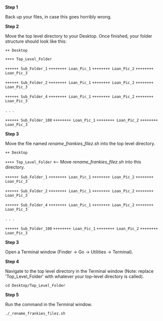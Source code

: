 **Step 1**

Back up your files, in case this goes horribly wrong.

**Step 2**

Move the top level directory to your Desktop. Once finished, your folder structure should look like this:

`++ Desktop`

`++++ Top_Level_Folder`

`++++++ Sub_Folder_1`
`++++++++ Loan_Pic_1`
`++++++++ Loan_Pic_2`
`++++++++ Loan_Pic_3`

`++++++ Sub_Folder_2`
`++++++++ Loan_Pic_1`
`++++++++ Loan_Pic_2`
`++++++++ Loan_Pic_3`

`++++++ Sub_Folder_4`
`++++++++ Loan_Pic_1`
`++++++++ Loan_Pic_2`
`++++++++ Loan_Pic_3`

`.`
`.`
`.`

`++++++ Sub_Folder_100`
`++++++++ Loan_Pic_1`
`++++++++ Loan_Pic_2`
`++++++++ Loan_Pic_3`


**Step 3**

Move the file named _rename_frankies_filez.sh_ into the top level directory.

`++ Desktop`

`++++ Top_Level_Folder`   <-- Move _rename_frankies_filez.sh_ into this directory.

`++++++ Sub_Folder_1`
`++++++++ Loan_Pic_1`
`++++++++ Loan_Pic_2`
`++++++++ Loan_Pic_3`

`++++++ Sub_Folder_2`
`++++++++ Loan_Pic_1`
`++++++++ Loan_Pic_2`
`++++++++ Loan_Pic_3`

`++++++ Sub_Folder_4`
`++++++++ Loan_Pic_1`
`++++++++ Loan_Pic_2`
`++++++++ Loan_Pic_3`

`.`
`.`
`.`

`++++++ Sub_Folder_100`
`++++++++ Loan_Pic_1`
`++++++++ Loan_Pic_2`
`++++++++ Loan_Pic_3`




**Step 3**

Open a Terminal window (Finder -> Go -> Utilities -> Terminal).



**Step 4**


Navigate to the top level directory in the Terminal window (Note: replace 'Top_Level_Folder' with whatever your top-level directory is called).

`cd Desktop/Top_Level_Folder`


**Step 5**

Run the command in the Terminal window.

`./_rename_frankies_filez.sh`





